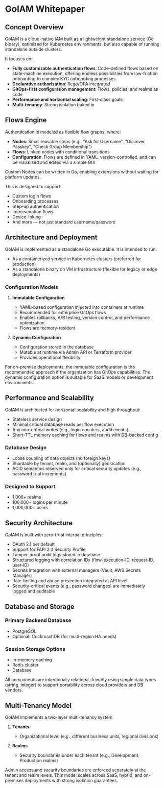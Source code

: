 # GoIAM Whitepaper

## Concept Overview

GoIAM is a cloud-native IAM built as a lightweight standalone service (Go binary), optimized for Kubernetes environments, but also capable of running standalone outside clusters.

It focuses on:

- **Fully customizable authentication flows**: Code-defined flows based on state-machine execution, offering endless possibilities from low-friction onboarding to complex KYC onboarding processes
- **Declarative authorization**: Rego/OPA integrated
- **GitOps-first configuration management**: Flows, policies, and realms as code
- **Performance and horizontal scaling**: First-class goals
- **Multi-tenancy**: Strong isolation baked in

## Flows Engine

Authentication is modeled as flexible flow graphs, where:

- **Nodes**: Small reusable steps (e.g., "Ask for Username", "Discover Passkey", "Check Group Membership")
- **Flows**: Linked nodes with conditional transitions
- **Configuration**: Flows are defined in YAML, version-controlled, and can be visualized and edited via a simple GUI

Custom Nodes can be written in Go, enabling extensions without waiting for platform updates.

This is designed to support:
- Custom login flows
- Onboarding processes
- Step-up authentication
- Impersonation flows
- Device linking
- And more — not just standard username/password

## Architecture and Deployment

GoIAM is implemented as a standalone Go executable. It is intended to run:

- As a containerized service in Kubernetes clusters (preferred for production)
- As a standalone binary on VM infrastructure (flexible for legacy or edge deployments)

### Configuration Models

1. **Immutable Configuration**
   - YAML-based configuration injected into containers at runtime
   - Recommended for enterprise GitOps flows
   - Enables rollbacks, A/B testing, version control, and performance optimization
   - Flows are memory-resident

2. **Dynamic Configuration**
   - Configuration stored in the database
   - Mutable at runtime via Admin API or Terraform provider
   - Provides operational flexibility

For on-premise deployments, the immutable configuration is the recommended approach if the organization has GitOps capabilities. The dynamic configuration option is suitable for SaaS models or development environments.

## Performance and Scalability

GoIAM is architected for horizontal scalability and high throughput:

- Stateless service design
- Minimal critical database reads per flow execution
- Any non-critical writes (e.g., login counters, audit events)
- Short-TTL memory caching for flows and realms with DB-backed config

### Database Design

- Loose coupling of data objects (no foreign keys)
- Shardable by tenant, realm, and (optionally) geolocation
- ACID semantics reserved only for critical security updates (e.g., password trial increments)

### Designed to Support

- 1,000+ realms
- 100,000+ logins per minute
- 1,000,000+ users

## Security Architecture

GoIAM is built with zero-trust internal principles:

- OAuth 2.1 per default
- Support for FAPI 2.0 Security Profile
- Tamper-proof audit logs stored in database
- Structured logging with correlation IDs (flow-execution-ID, request-ID, user-ID)
- Secrets integration with external managers (Vault, AWS Secrets Manager)
- Rate limiting and abuse prevention integrated at API level
- Security-critical events (e.g., password changes) are immediately logged and auditable

## Database and Storage

### Primary Backend Database
- PostgreSQL
- Optional: CockroachDB (for multi-region HA needs)

### Session Storage Options
- In-memory caching
- Redis cluster
- Database

All components are intentionally relational-friendly using simple data types (string, integer) to support portability across cloud providers and DB vendors.

## Multi-Tenancy Model

GoIAM implements a two-layer multi-tenancy system:

1. **Tenants**
   - Organizational level (e.g., different business units, regional divisions)

2. **Realms**
   - Security boundaries under each tenant (e.g., Development, Production realms)

Admin access and security boundaries are enforced separately at the tenant and realm levels. This model scales across SaaS, hybrid, and on-premises deployments with strong isolation guarantees.
